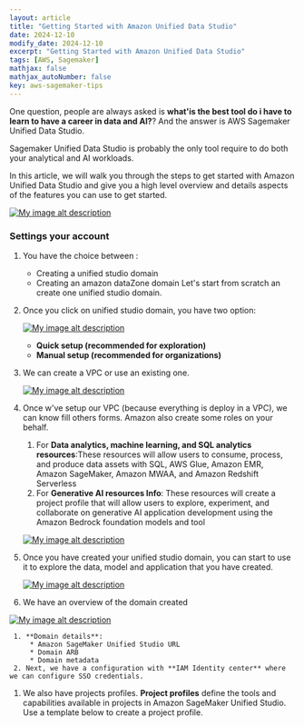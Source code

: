 ```yaml
---
layout: article
title: "Getting Started with Amazon Unified Data Studio"
date: 2024-12-10
modify_date: 2024-12-10
excerpt: "Getting Started with Amazon Unified Data Studio"
tags: [AWS, Sagemaker]
mathjax: false
mathjax_autoNumber: false
key: aws-sagemaker-tips
---
```


One question, people are always asked is **what'is the best tool do i have to learn to have a career in data and AI?**? And the answer is AWS Sagemaker Unified Data Studio.

Sagemaker Unified Data Studio is probably the only tool require to do both your analytical and AI workloads.

In this article, we will walk you through the steps to get started with Amazon Unified Data Studio and give you a high level overview and details aspects of the features you can use to get started.

[![My image alt description](/blog/assets/images/posts-img/unified-studio/01.jpg)](/blog/assets/images/posts-img/unified-studio/01.jpg)

### Settings your account

1. You have the choice between :

   * Creating a unified studio domain
   * Creating an amazon dataZone domain
Let's start from scratch an create one unified studio domain.

2. Once you click on unified studio domain, you have two option:

    [![My image alt description](/blog/assets/images/posts-img/unified-studio/04.jpg)](/blog/assets/images/posts-img/unified-studio/04.jpg)

   * **Quick setup (recommended for exploration)**
   * **Manual setup (recommended for organizations)**

3. We can create a VPC or use an existing one.

    [![My image alt description](/blog/assets/images/posts-img/unified-studio/05.jpg)](/blog/assets/images/posts-img/unified-studio/05.jpg)

4. Once w've setup our VPC (because everything is deploy in a VPC), we can know fill others forms. Amazon also create some roles on your behalf.
   1. For **Data analytics, machine learning, and SQL analytics resources**:These resources will allow users to consume, process, and produce data assets with SQL, AWS Glue, Amazon EMR, Amazon SageMaker, Amazon MWAA, and Amazon Redshift Serverless
   2. For **Generative AI resources Info**: These resources will create a project profile that will allow users to explore, experiment, and collaborate on generative AI application development using the Amazon Bedrock foundation models and tool

    [![My image alt description](/blog/assets/images/posts-img/unified-studio/06_.jpg)](/blog/assets/images/posts-img/unified-studio/06_.jpg)

5. Once you have created your unified studio domain, you can start to use it to explore the data, model and application that you have created.

    [![My image alt description](/blog/assets/images/posts-img/unified-studio/07.jpg)](/blog/assets/images/posts-img/unified-studio/07.jpg)

6. We have an overview of the domain created

[![My image alt description](/blog/assets/images/posts-img/unified-studio/08.jpg)](/blog/assets/images/posts-img/unified-studio/08.jpg)

     1. **Domain details**:
         * Amazon SageMaker Unified Studio URL
         * Domain ARB
         * Domain metadata
     2. Next, we have a configuration with **IAM Identity center** where we can configure SSO credentials.

1. We also have projects profiles. **Project profiles** define the tools and capabilities available in projects in Amazon SageMaker Unified Studio. Use a template below to create a project profile.
